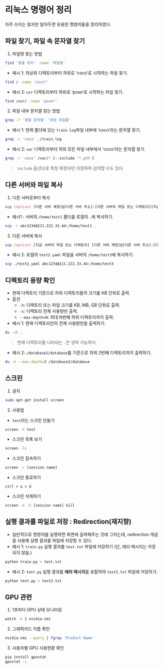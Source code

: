 # 리눅스 명령어 정리
자주 쓰지는 않지만 알아두면 유용한 명령어들을 정리하였다.

## 파일 찾기, 파일 속 문자열 찾기
1. 파일명 찾는 방법
```bash
find '찾을 위치' -name '파일명'
```
- 예시 1: 최상위 디렉토리부터 하위로 ‘coco’로 시작하는 파일 찾기.
```bash
find / -name 'coco*'
```
- 예시 2: `usr` 디렉토리부터 하위로 ‘pose’로 시작하는 파일 찾기.
```bash
find /usr/ -name 'pose*'
```
2. 파일 내부 문자열 찾는 방법
```bash
grep -r '찾을 문자열' '대상 파일들'
```
- 예시 1: 현재 폴더에 있는 `train.log`파일 내부에 ‘coco’라는 문자열 찾기.
```bash
grep -r 'coco' ./train.log
```
- 예시 2: `var` 디렉토리부터 하위 모든 파일 내부에서 ‘coco’라는 문자열 찾기.
```bash
grep -r 'coco' /var/* [--include '*.pth']
```
> `include` 옵션으로 특정 확장자만 지정하여 검색할 수도 있다.

## 다른 서버와 파일 복사
1. 다른 서버로부터 복사
```bash
scp [option] [다른 서버 계정]@[다른 서버 주소]:[다른 서버의 파일 또는 디렉토리][지금 서버의 디렉토리]
```
- 예시1 : 서버의 `/home/test1` 폴더를 로컬의 `.`에 복사하기.
```bash
scp -r abc1234@111.222.33.44:/home/test1 .
```
2. 다른 서버에 복사
```bash
scp [option] [지금 서버의 파일 또는 디렉토리] [다른 서버 계정]@[다른 서버 주소]:[다른 서버의 디렉토리]
```
- 예시 2: 로컬의 `test2.yaml` 파일을 서버의 `/home/test3`에 복사하기.
```bash
scp ./test2.yaml abc1234@111.222.33.44:/home/test3 
```

## 디렉토리 용량 확인
- 현재 디렉토리 기준으로 하위 디렉토리들의 크기를 KB 단위로 출력.
- 옵션
    - `-h`: 디렉토리 또는 파일 크기를 KB, MB, GB 단위로 출력.
    - `-s`: 디렉토리 전체 사용량만 출력.
    - `--max-depth=N`: 최대 N번째 하위 디렉토리까지 출력.
- 예시 1: 현재 디렉토리만의 전체 사용량만을 출력하기.
```bash
du -sh .
```
> 현재 디렉토리를 나타내는 `.`은 생략 가능하다.
- 예시 2: `/database2/database`를 기준으로 하위 2번째 디렉토리까지 출력하기.
```bash
du -h --max-depth=2 /database2/database
```

## 스크린
1. 설치
```bash
sudo apt-get install screen
```
2. 사용법
- `test`라는 스크린 만들기
```bash
screen -S test
```
- 스크린 목록 보기
```bash
screen -ls
```
- 스크린 접속하기
```bash
screen -r [session name]
```
- 스크린 종료하기
```
ctrl + a + d
```
- 스크린 삭제하기
```bash
screen -X -S [session name] kill
```

## 실행 결과를 파일로 저장 : Redirection(재지향)
- 일반적으로 명령어를 실행하면 화면에 출력해주는 것에 그치는데, redirection 개념을 사용해 실행 결과를 파일에 저장할 수 있다.
- 예시 1: `train.py` 실행 결과를 `test.txt` 파일에 저장하기 (단, 에러 메시지는 저장되지 않음.)
```bash
python train.py > test.txt
```
- 예시 2: `test.py` 실행 결과를 **에러 메시지**를 포함하여 `test2.txt` 파일에 저장하기.
```bash
python test.py > test2.txt
```

## GPU 관련
1. 1초마다 GPU 상태 모니터링
```bash
watch -n 1 nvidia-smi
```
2. 그래픽카드 이름 확인
```bash
nvidia-smi --query | fgrep 'Product Name'
```

3. 사용자별 GPU 사용현황 확인
```bash
pip install gpustat
gpustat -i
```